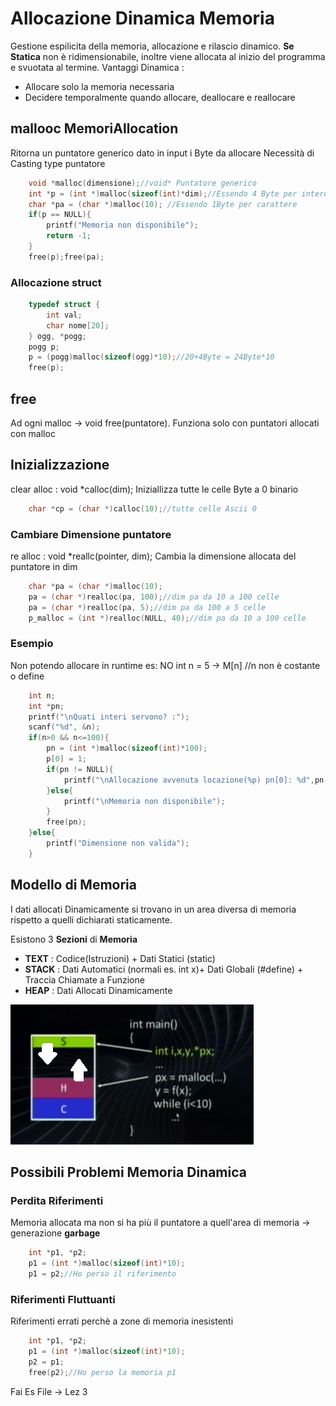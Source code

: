 # Allocazione Dinamica Memoria
Gestione espilicita della memoria, allocazione e rilascio dinamico.
**Se Statica** non è ridimensionabile, inoltre viene allocata al inizio del programma e svuotata al termine.
Vantaggi Dinamica :
 - Allocare solo la memoria necessaria
 - Decidere temporalmente quando allocare, deallocare e reallocare

## mallooc MemoriAllocation
Ritorna un puntatore generico dato in input i Byte da allocare
Necessità di Casting type puntatore 
```c
    void *malloc(dimensione);//void* Puntatore generico
    int *p = (int *)malloc(sizeof(int)*dim);//Essendo 4 Byte per intero o 8Byte double
    char *pa = (char *)malloc(10); //Essendo 1Byte per carattere
    if(p == NULL){
        printf("Memoria non disponibile");
        return -1;
    }
    free(p);free(pa);
```

### Allocazione struct
```c
    typedef struct {
        int val;
        char nome[20];
    } ogg, *pogg;
    pogg p;
    p = (pogg)malloc(sizeof(ogg)*10);//20+4Byte = 24Byte*10
    free(p);
```
## free
Ad ogni malloc -> void free(puntatore). 
Funziona solo con puntatori allocati con malloc

## Inizializzazione
clear alloc : void *calloc(dim);
Iniziallizza tutte le celle Byte a 0 binario
```c
    char *cp = (char *)calloc(10);//tutte celle Ascii 0
```

### Cambiare Dimensione puntatore
re alloc : void *reallc(pointer, dim);
Cambia la dimensione allocata del puntatore in dim
```c
    char *pa = (char *)malloc(10);
    pa = (char *)realloc(pa, 100);//dim pa da 10 a 100 celle
    pa = (char *)realloc(pa, 5);//dim pa da 100 a 5 celle
    p_malloc = (int *)realloc(NULL, 40);//dim pa da 10 a 100 celle
```
### Esempio
Non potendo allocare in runtime es: NO int n = 5 -> M[n] //n non è costante o define
```c
    int n;
    int *pn;
    printf("\nQuati interi servono? :");
    scanf("%d", &n);
    if(n>0 && n<=100){
        pn = (int *)malloc(sizeof(int)*100);
        p[0] = 1;
        if(pn != NULL){
            printf("\nAllocazione avvenuta locazione(%p) pn[0]: %d",pn, pn[0]);
        }else{
            printf("\nMemoria non disponibile");
        }
        free(pn);
    }else{
        printf("Dimensione non valida");
    }
```

## Modello di Memoria
I dati allocati Dinamicamente si trovano in un area diversa di memoria rispetto a quelli dichiarati staticamente. 

Esistono 3 **Sezioni** di **Memoria**
 - **TEXT** : Codice(Istruzioni) + Dati Statici (static)
 - **STACK** : Dati Automatici (normali es. int x)+ Dati Globali (#define) + Traccia Chiamate a Funzione
 - **HEAP** : Dati Allocati Dinamicamente

 ![alt text](img\SezioniMemoria.PNG)

## Possibili Problemi Memoria Dinamica
### Perdita Riferimenti
Memoria allocata ma non si ha più il puntatore a quell'area di memoria -> generazione **garbage**
```c
    int *p1, *p2;
    p1 = (int *)malloc(sizeof(int)*10);
    p1 = p2;//Ho perso il riferimento
```
### Riferimenti Fluttuanti
Riferimenti errati perchè a zone di memoria inesistenti
```c
    int *p1, *p2;
    p1 = (int *)malloc(sizeof(int)*10);
    p2 = p1;
    free(p2);//Ho perso la memoria p1
```
Fai Es File -> Lez 3